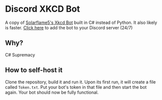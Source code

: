 # Discord XKCD Bot
A copy of [Solarflame5's Xkcd Bot](https://github.com/Solarflame5/xkcd-bot/) built in C# instead of Python. It also likely is faster.
[Click here](https://discord.com/api/oauth2/authorize?client_id=1029408567557623879&permissions=277025441792&scope=bot) to add the bot to your Discord server (24/7)

## Why?
C# Supremacy

## How to self-host it
Clone the repository, build it and run it. Upon its first run, it will create a file called `Token.txt`. Put your bot's token in that file and then start the bot again. Your bot should now be fully functional.
